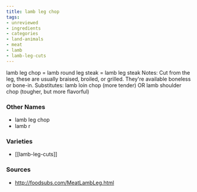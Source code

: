 ```yaml
---
title: lamb leg chop
tags:
- unreviewed
- ingredients
- categories
- land-animals
- meat
- lamb
- lamb-leg-cuts
---
```

lamb leg chop = lamb round leg steak = lamb leg steak Notes: Cut from the leg, these are usually braised, broiled, or grilled. They're available boneless or bone-in. Substitutes: lamb loin chop (more tender) OR lamb shoulder chop (tougher, but more flavorful)

### Other Names

* lamb leg chop
* lamb r

### Varieties

* [[lamb-leg-cuts]]

### Sources
* http://foodsubs.com/MeatLambLeg.html
